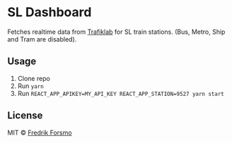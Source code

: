 # SL Dashboard

Fetches realtime data from [Trafiklab](https://www.trafiklab.se/api/sl-realtidsinformation-4) for SL train stations. (Bus, Metro, Ship and Tram are disabled).

## Usage

1. Clone repo
2. Run `yarn`
3. Run `REACT_APP_APIKEY=MY_API_KEY REACT_APP_STATION=9527 yarn start`

## License

MIT © [Fredrik Forsmo](https://github.com/frozzare)